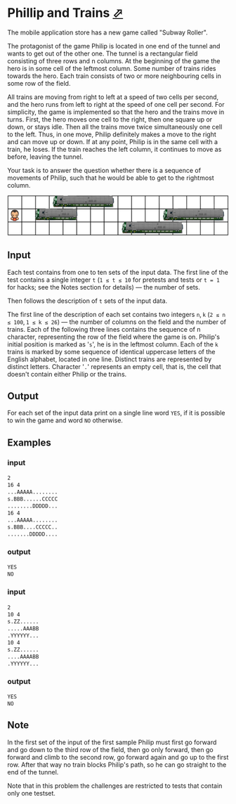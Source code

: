 # Phillip and Trains [⬀](https://codeforces.com/problemset/problem/585/B)

The mobile application store has a new game called "Subway Roller".

The protagonist of the game Philip is located in one end of the tunnel and wants to get out of the other one. The tunnel is a rectangular field consisting of three rows and n columns. At the beginning of the game the hero is in some cell of the leftmost column. Some number of trains rides towards the hero. Each train consists of two or more neighbouring cells in some row of the field.

All trains are moving from right to left at a speed of two cells per second, and the hero runs from left to right at the speed of one cell per second. For simplicity, the game is implemented so that the hero and the trains move in turns. First, the hero moves one cell to the right, then one square up or down, or stays idle. Then all the trains move twice simultaneously one cell to the left. Thus, in one move, Philip definitely makes a move to the right and can move up or down. If at any point, Philip is in the same cell with a train, he loses. If the train reaches the left column, it continues to move as before, leaving the tunnel.

Your task is to answer the question whether there is a sequence of movements of Philip, such that he would be able to get to the rightmost column.

![](586-d.png)


## Input

Each test contains from one to ten sets of the input data. The first line of the test contains a single integer `t` (`1 ≤ t ≤ 10` for pretests and tests or `t = 1` for hacks; see the Notes section for details) — the number of sets.

Then follows the description of `t` sets of the input data.

The first line of the description of each set contains two integers `n`, `k` (`2 ≤ n ≤ 100`, `1 ≤ k ≤ 26`) — the number of columns on the field and the number of trains. Each of the following three lines contains the sequence of n character, representing the row of the field where the game is on. Philip's initial position is marked as '`s`', he is in the leftmost column. Each of the `k` trains is marked by some sequence of identical uppercase letters of the English alphabet, located in one line. Distinct trains are represented by distinct letters. Character '`.`' represents an empty cell, that is, the cell that doesn't contain either Philip or the trains.

## Output

For each set of the input data print on a single line word `YES`, if it is possible to win the game and word `NO` otherwise.

## Examples

### input
```
2
16 4
...AAAAA........
s.BBB......CCCCC
........DDDDD...
16 4
...AAAAA........
s.BBB....CCCCC..
.......DDDDD....
```

### output
```
YES
NO
```

### input
```
2
10 4
s.ZZ......
.....AAABB
.YYYYYY...
10 4
s.ZZ......
....AAAABB
.YYYYYY...
```

### output
```
YES
NO
```

## Note

In the first set of the input of the first sample Philip must first go forward and go down to the third row of the field, then go only forward, then go forward and climb to the second row, go forward again and go up to the first row. After that way no train blocks Philip's path, so he can go straight to the end of the tunnel.

Note that in this problem the challenges are restricted to tests that contain only one testset.